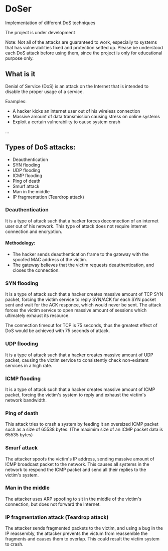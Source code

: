 # DoSer

Implementation of different DoS techniques

The project is under development

Note: Not all of the attacks are guaranteed to work, especially to systems that has vulnerabilities fixed and protection setted up. Please be understood each DoS attack before using them, since the project is only for educational purpose only.

## What is it

Denial of Service (DoS) is an attack on the Internet that is intended to disable the proper usage of a service.

Examples:
- A hacker kicks an internet user out of his wireless connection 
- Massive amount of data transmission causing stress on online systems
- Exploit a certain vulnerability to cause system crash

...


## Types of DoS attacks:
- Deauthentication
- SYN flooding
- UDP flooding
- ICMP flooding
- Ping of death
- Smurf attack
- Man in the middle
- IP fragmentation (Teardrop attack)

### Deauthentication
It is a type of attack such that a hacker forces deconnection of an internet user out of his network. This type of attack does not require internet connection and encryption.

#### Methodology:
- The hacker sends deauthentication frame to the gateway with the spoofed MAC address of the victim. 
- The gateway believes that the victim requests deauthentication, and closes the connection.

### SYN flooding
It is a type of attack such that a hacker creates massive amount of TCP SYN packet, forcing the victim service to reply SYN/ACK for each SYN packet sent and wait for the ACK responce, which would never be sent. The attack forces the victim service to open massive amount of sessions which ultimately exhaust its resource.

The connection timeout for TCP is 75 seconds, thus the greatest effect of DoS would be achieved with 75 seconds of attack.

### UDP flooding
It is a type of attack such that a hacker creates massive amount of UDP packet, causing the victim service to consistently check non-existent services in a high rate.

### ICMP flooding
It is a type of attack such that a hacker creates massive amount of ICMP packet, forcing the victim's system to reply and exhaust the victim's network bandwidth.

### Ping of death
This attack tries to crash a system by feeding it an oversized ICMP packet such as a size of 65538 bytes. (The maximim size of an ICMP packet data is 65535 bytes)

### Smurf attack
The attacker spoofs the victim's IP address, sending massive amount of ICMP broadcast packet to the network. This causes all systems in the network to respond the ICMP packet and send all their replies to the victim's system.

### Man in the middle
The attacker uses ARP spoofing to sit in the middle of the victim's connection, but does not forward the Internet.

### IP fragmentation attack (Teardrop attack)
The attacker sends fragmented packets to the victim, and using a bug in the IP reassembly, the attacker prevents the victum from reassemble the fragments and causes them to overlap. This could result the victim system to crash.